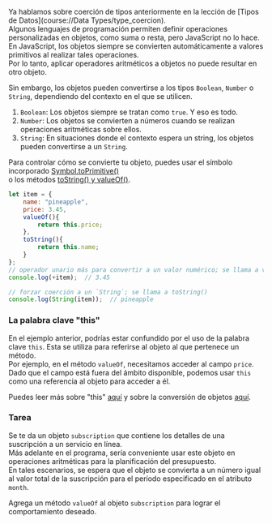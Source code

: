 Ya hablamos sobre coerción de tipos anteriormente en la lección de [Tipos de Datos](course://Data Types/type_coercion).  
Algunos lenguajes de programación permiten definir operaciones personalizadas en objetos, como suma o resta, pero JavaScript no lo hace.  
En JavaScript, los objetos siempre se convierten automáticamente a valores primitivos al realizar tales operaciones.  
Por lo tanto, aplicar operadores aritméticos a objetos no puede resultar en otro objeto.

Sin embargo, los objetos pueden convertirse a los tipos `Boolean`, `Number` o `String`, dependiendo del contexto en el que se utilicen.  
1. `Boolean`: Los objetos siempre se tratan como `true`. Y eso es todo.  
2. `Number`: Los objetos se convierten a números cuando se realizan operaciones aritméticas sobre ellos.  
3. `String`: En situaciones donde el contexto espera un string, los objetos pueden convertirse a un `String`.

Para controlar cómo se convierte tu objeto, puedes usar el símbolo incorporado [Symbol.toPrimitive()](https://developer.mozilla.org/en-US/docs/Web/JavaScript/Reference/Global_Objects/Symbol/toPrimitive)  
o los métodos [toString() y valueOf()](https://javascript.info/object-toprimitive#tostring-valueof).  

```javascript
let item = {
    name: "pineapple",
    price: 3.45,
    valueOf(){
        return this.price;
    },
    toString(){
        return this.name;
    }
};
// operador unario más para convertir a un valor numérico; se llama a valueOf()
console.log(+item);  // 3.45

// forzar coerción a un `String`; se llama a toString()
console.log(String(item));  // pineapple
```

### La palabra clave "this"
En el ejemplo anterior, podrías estar confundido por el uso de la palabra clave `this`. Esta se utiliza para referirse al objeto al que pertenece un método.  
Por ejemplo, en el método `valueOf`, necesitamos acceder al campo `price`. Dado que el campo está fuera del ámbito disponible, podemos usar `this` como una referencia al objeto para acceder a él.

Puedes leer más sobre "this" [aquí](https://developer.mozilla.org/en-US/docs/Web/JavaScript/Reference/Operators/this) y sobre la conversión de objetos [aquí](https://developer.mozilla.org/en-US/docs/Web/JavaScript/Data_structures#primitive_coercion).

### Tarea
Se te da un objeto `subscription` que contiene los detalles de una suscripción a un servicio en línea.  
Más adelante en el programa, sería conveniente usar este objeto en operaciones aritméticas para la planificación del presupuesto.  
En tales escenarios, se espera que el objeto se convierta a un número igual al valor total de la suscripción para el período especificado en el atributo `month`.

Agrega un método `valueOf` al objeto `subscription` para lograr el comportamiento deseado.
